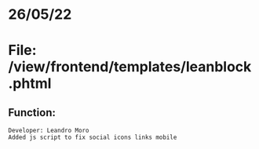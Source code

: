 # 26/05/22
# File: /view/frontend/templates/leanblock.phtml
## Function:
    Developer: Leandro Moro
    Added js script to fix social icons links mobile
